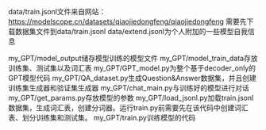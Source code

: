 data/train.jsonl文件来自网站：
https://modelscope.cn/datasets/qiaojiedongfeng/qiaojiedongfeng
需要先下载数据集文件到data/train.jsonl
data/extend.jsonl为个人附加的一些模型自我信息

my_GPT/model_output储存模型训练的模型文件
my_GPT/model_train_data存放训练集、测试集以及词汇表
my_GPT/GPT_model.py为整个基于decoder_only的GPT模型代码
my_GPT/QA_dataset.py生成Question&Answer数据集，并且创建训练集生成器和验证集生成器
my_GPT/chat_main.py与训练好的模型进行对话
my_GPT/get_params.py存放模型的参数
my_GPT/load_jsonl.py加载train.jsonl数据集，生成词汇表，创建分词器。运行train.py前需要先在该代码中创建词汇表、划分训练集和测试集。
my_GPT/train.py训练模型的代码

